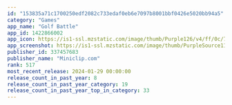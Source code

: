 ```yaml
---
id: "153835a71c1700250edf2082c733edaf0eb6e7097b8001bbf0426e5020bb94a5"
category: "Games"
app_name: "Golf Battle"
app_id: 1422866002
app_icon: https://is1-ssl.mzstatic.com/image/thumb/Purple126/v4/ff/0c/79/ff0c79ef-1f9f-0c66-9cf6-cbf3e1187521/AppIcon-0-0-1x_U007emarketing-0-0-0-7-0-0-sRGB-0-0-0-GLES2_U002c0-512MB-85-220-0-0.png/1024x1024bb.png
app_screenshot: https://is1-ssl.mzstatic.com/image/thumb/PurpleSource112/v4/be/5e/94/be5e9429-ded1-7c90-dca4-3fb519ea396b/f9dfbca3-a8c7-49af-9086-6e9abb6d232f_EN.png/1242x2688bb.png
publisher_id: 337457683
publisher_name: "Miniclip.com"
rank: 517
most_recent_release: 2024-01-29 00:00:00
release_count_in_past_year: 8
release_count_in_past_year_category: 19
release_count_in_past_year_top_in_category: 33
---
```

